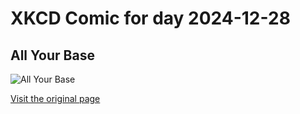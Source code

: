 
# XKCD Comic for day 2024-12-28

## All Your Base

![All Your Base](https://imgs.xkcd.com/comics/all_your_base.png "The AYB retro-return-date (Zero Wing Zero Hour) should be around AD 2021.")

[Visit the original page](https://xkcd.com/286/)
